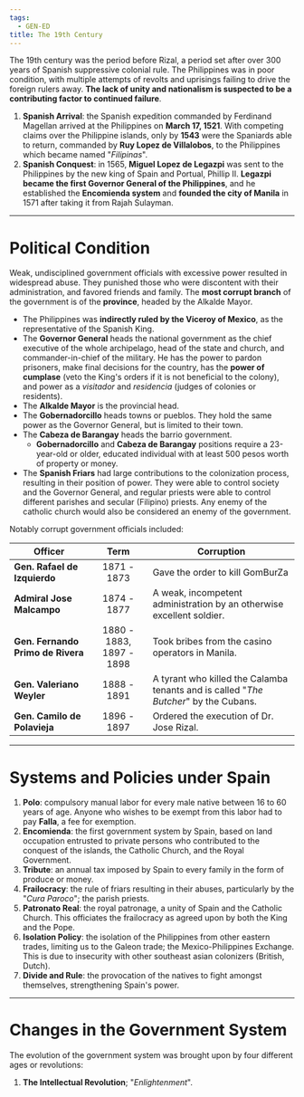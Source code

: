 ```yaml
---
tags:
  - GEN-ED
title: The 19th Century
---
```

The 19th century was the period before Rizal, a period set after over 300 years of Spanish suppressive colonial rule. The Philippines was in poor condition, with multiple attempts of revolts and uprisings failing to drive the foreign rulers away. **The lack of unity and nationalism is suspected to be a contributing factor to continued failure**.
1. **Spanish Arrival**: the Spanish expedition commanded by Ferdinand Magellan arrived at the Philippines on **March 17, 1521**. With competing claims over the Philippine islands, only by **1543** were the Spaniards able to return, commanded by **Ruy Lopez de Villalobos**, to the Philippines which became named "*Filipinas*".
2. **Spanish Conquest**: in 1565, **Miguel Lopez de Legazpi** was sent to the Philippines by the new king of Spain and Portual, Phillip II. **Legazpi became the first Governor General of the Philippines**, and he established the **Encomienda system** and **founded the city of Manila** in 1571 after taking it from Rajah Sulayman.
___
# Political Condition
Weak, undisciplined government officials with excessive power resulted in widespread abuse. They punished those who were discontent with their administration, and favored friends and family. The **most corrupt branch** of the government is of the **province**, headed by the Alkalde Mayor.
- The Philippines was **indirectly ruled by the Viceroy of Mexico**, as the representative of the Spanish King.
- The **Governor General** heads the national government as the chief executive of the whole archipelago, head of the state and church, and commander-in-chief of the military. He has the power to pardon prisoners, make final decisions for the country, has the **power of cumplase** (veto the King's orders if it is not beneficial to the colony), and power as a *visitador* and *residencia* (judges of colonies or residents).
- The **Alkalde Mayor** is the provincial head.
- The **Gobernadorcillo** heads towns or pueblos. They hold the same power as the Governor General, but is limited to their town.
- The **Cabeza de Barangay** heads the barrio government.
	- **Gobernadorcillo** and **Cabeza de Barangay** positions require a 23-year-old or older, educated individual with at least 500 pesos worth of property or money.
 - The **Spanish Friars** had large contributions to the colonization process, resulting in their position of power. They were able to control society and the Governor General, and regular priests were able to control different parishes and secular (Filipino) priests. Any enemy of the catholic church would also be considered an enemy of the government.

Notably corrupt government officials included:

| Officer                           |           Term           | Corruption                                                                           |
| --------------------------------- | :----------------------: | ------------------------------------------------------------------------------------ |
| **Gen. Rafael de Izquierdo**      |       1871 - 1873        | Gave the order to kill GomBurZa                                                      |
| **Admiral Jose Malcampo**         |       1874 - 1877        | A weak, incompetent administration by an otherwise excellent soldier.                |
| **Gen. Fernando Primo de Rivera** | 1880 - 1883, 1897 - 1898 | Took bribes from the casino operators in Manila.                                     |
| **Gen. Valeriano Weyler**         |       1888 - 1891        | A tyrant who killed the Calamba tenants and is called "*The Butcher*" by the Cubans. |
| **Gen. Camilo de Polavieja**      |       1896 - 1897        | Ordered the execution of Dr. Jose Rizal.                                             |
___
# Systems and Policies under Spain
1. **Polo**: compulsory manual labor for every male native between 16 to 60 years of age. Anyone who wishes to be exempt from this labor had to pay **Falla**, a fee for exemption.
2. **Encomienda**: the first government system by Spain, based on land occupation entrusted to private persons who contributed to the conquest of the islands, the Catholic Church, and the Royal Government.
3. **Tribute**: an annual tax imposed by Spain to every family in the form of produce or money.
4. **Frailocracy**: the rule of friars resulting in their abuses, particularly by the "*Cura Paroco*"; the parish priests.
5. **Patronato Real**: the royal patronage, a unity of Spain and the Catholic Church. This officiates the frailocracy as agreed upon by both the King and the Pope.
6. **Isolation Policy**: the isolation of the Philippines from other eastern trades, limiting us to the Galeon trade; the Mexico-Philippines Exchange. This is due to insecurity with other southeast asian colonizers (British, Dutch).
7. **Divide and Rule**: the provocation of the natives to fight amongst themselves, strengthening Spain's power.
___
# Changes in the Government System
The evolution of the government system was brought upon by four different ages or revolutions:
1. **The Intellectual Revolution**; "*Enlightenment*".